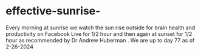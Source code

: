 # effective-sunrise-
Every morning at sunrise we watch the sun rise outside for brain health and productivity on Facebook Live for 1/2 hour and then again at sunset for 1/2 hour as recommended by Dr Andrew Huberman . We are up to day 77 as of 2-26-2024
